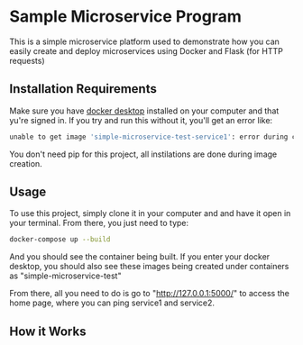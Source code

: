 # Sample Microservice Program
This is a simple microservice platform used to demonstrate how you can easily create and deploy microservices using Docker and Flask (for HTTP requests)

## Installation Requirements
Make sure you have [docker desktop](https://www.docker.com/products/docker-desktop/) installed on your computer and that yu're signed in. If you try and run this without it, you'll get an error like:

```bash 
unable to get image 'simple-microservice-test-service1': error during connect: Get "http://%2F%2F.%2Fpipe%2FdockerDesktopLinuxEngine/v1.51/images/simple-microservice-test-service1/json": open //./pipe/dockerDesktopLinuxEngine: The system cannot find the file specified
```

You don't need pip for this project, all instilations are done during image creation.

## Usage

To use this project, simply clone it in your computer and and have it open in your terminal. From there, you just need to type:

```bash
docker-compose up --build
```

And you should see the container being built. If you enter your docker desktop, you should also see these images being created under containers as "simple-microservice-test"

From there, all you need to do is go to "http://127.0.0.1:5000/" to access the home page, where you can ping service1 and service2. 

## How it Works